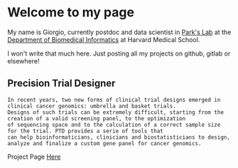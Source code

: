 # Welcome to my page

My name is Giorgio, currently postdoc and data scientist in [Park's Lab](https://compbio.hms.harvard.edu/) 
at the [Department of Biomedical Informatics](https://dbmi.hms.harvard.edu/careers/postdoctoral-fellows/park-lab) at Harvard Medical School.

I won't write that much here. Just posting all my projects on github, gitlab or elsewhere!

## Precision Trial Designer

```
In recent years, two new forms of clinical trial designs emerged in clinical cancer genomics: umbrella and basket trials. 
Designs of such trials can be extremely difficult, starting from the creation of a valid screening panel, to the optimization 
of sequencing space and to the calculation of a correct sample size for the trial. PTD provides a serie of tools that 
can help bioinformaticians, clinicians and biostatisticians to design, analyze and finalize a custom gene panel for cancer genomics.
```

Project Page [Here](https://gmelloni.github.io/ptd)

<!-- 

## Welcome to GitHub Pages

You can use the [editor on GitHub](https://github.com/gmelloni/gmelloni.github.io/edit/master/README.md) to maintain and preview the content for your website in Markdown files.

Whenever you commit to this repository, GitHub Pages will run [Jekyll](https://jekyllrb.com/) to rebuild the pages in your site, from the content in your Markdown files.

### Markdown

Markdown is a lightweight and easy-to-use syntax for styling your writing. It includes conventions for

```markdown
Syntax highlighted code block

# Header 1
## Header 2
### Header 3

- Bulleted
- List

1. Numbered
2. List

**Bold** and _Italic_ and `Code` text

[Link](url) and ![Image](src)
```

For more details see [GitHub Flavored Markdown](https://guides.github.com/features/mastering-markdown/).

### Jekyll Themes

Your Pages site will use the layout and styles from the Jekyll theme you have selected in your [repository settings](https://github.com/gmelloni/gmelloni.github.io/settings). The name of this theme is saved in the Jekyll `_config.yml` configuration file.

### Support or Contact

Having trouble with Pages? Check out our [documentation](https://help.github.com/categories/github-pages-basics/) or [contact support](https://github.com/contact) and we’ll help you sort it out.

-->